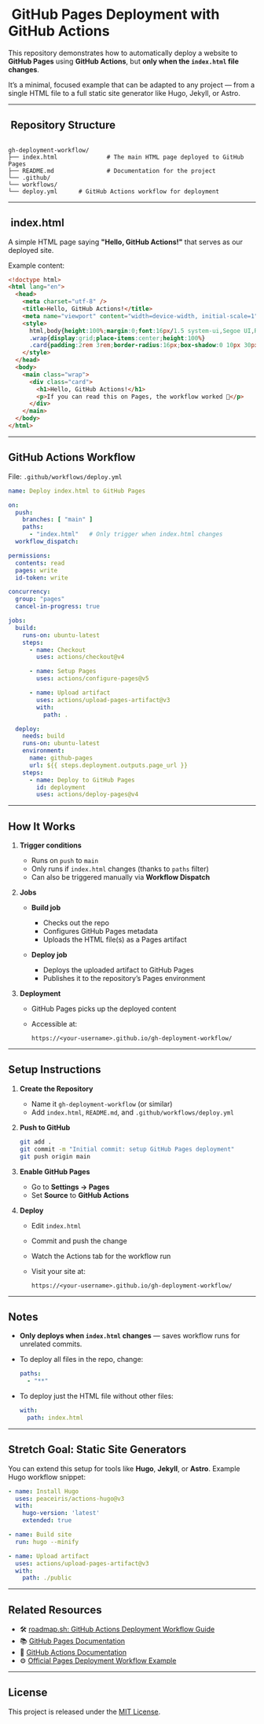 # ​ GitHub Pages Deployment with GitHub Actions

This repository demonstrates how to automatically deploy a website to **GitHub Pages** using **GitHub Actions**, but **only when the `index.html` file changes**.

It’s a minimal, focused example that can be adapted to any project — from a single HTML file to a full static site generator like Hugo, Jekyll, or Astro.

---

## ​ Repository Structure

```

gh-deployment-workflow/
├── index.html              # The main HTML page deployed to GitHub Pages
├── README.md               # Documentation for the project
└── .github/
└── workflows/
└── deploy.yml      # GitHub Actions workflow for deployment

````

---

## ​​ index.html

A simple HTML page saying **"Hello, GitHub Actions!"** that serves as our deployed site.

Example content:

```html
<!doctype html>
<html lang="en">
  <head>
    <meta charset="utf-8" />
    <title>Hello, GitHub Actions!</title>
    <meta name="viewport" content="width=device-width, initial-scale=1" />
    <style>
      html,body{height:100%;margin:0;font:16px/1.5 system-ui,Segoe UI,Roboto,Helvetica,Arial}
      .wrap{display:grid;place-items:center;height:100%}
      .card{padding:2rem 3rem;border-radius:16px;box-shadow:0 10px 30px rgba(0,0,0,.08)}
    </style>
  </head>
  <body>
    <main class="wrap">
      <div class="card">
        <h1>Hello, GitHub Actions!</h1>
        <p>If you can read this on Pages, the workflow worked 🎉</p>
      </div>
    </main>
  </body>
</html>
````

---

## &#x20;GitHub Actions Workflow

File: `.github/workflows/deploy.yml`

```yaml
name: Deploy index.html to GitHub Pages

on:
  push:
    branches: [ "main" ]
    paths:
      - "index.html"   # Only trigger when index.html changes
  workflow_dispatch:

permissions:
  contents: read
  pages: write
  id-token: write

concurrency:
  group: "pages"
  cancel-in-progress: true

jobs:
  build:
    runs-on: ubuntu-latest
    steps:
      - name: Checkout
        uses: actions/checkout@v4

      - name: Setup Pages
        uses: actions/configure-pages@v5

      - name: Upload artifact
        uses: actions/upload-pages-artifact@v3
        with:
          path: .

  deploy:
    needs: build
    runs-on: ubuntu-latest
    environment:
      name: github-pages
      url: ${{ steps.deployment.outputs.page_url }}
    steps:
      - name: Deploy to GitHub Pages
        id: deployment
        uses: actions/deploy-pages@v4
```

---

## &#x20;How It Works

1. **Trigger conditions**

   * Runs on `push` to `main`
   * Only runs if `index.html` changes (thanks to `paths` filter)
   * Can also be triggered manually via **Workflow Dispatch**

2. **Jobs**

   * **Build job**

     * Checks out the repo
     * Configures GitHub Pages metadata
     * Uploads the HTML file(s) as a Pages artifact
   * **Deploy job**

     * Deploys the uploaded artifact to GitHub Pages
     * Publishes it to the repository’s Pages environment

3. **Deployment**

   * GitHub Pages picks up the deployed content
   * Accessible at:

     ```
     https://<your-username>.github.io/gh-deployment-workflow/
     ```

---

## &#x20;Setup Instructions

1. **Create the Repository**

   * Name it `gh-deployment-workflow` (or similar)
   * Add `index.html`, `README.md`, and `.github/workflows/deploy.yml`

2. **Push to GitHub**

   ```bash
   git add .
   git commit -m "Initial commit: setup GitHub Pages deployment"
   git push origin main
   ```

3. **Enable GitHub Pages**

   * Go to **Settings → Pages**
   * Set **Source** to **GitHub Actions**

4. **Deploy**

   * Edit `index.html`
   * Commit and push the change
   * Watch the Actions tab for the workflow run
   * Visit your site at:

     ```
     https://<your-username>.github.io/gh-deployment-workflow/
     ```

---

## &#x20;Notes

* **Only deploys when `index.html` changes** — saves workflow runs for unrelated commits.
* To deploy all files in the repo, change:

  ```yaml
  paths:
    - "**"
  ```
* To deploy just the HTML file without other files:

  ```yaml
  with:
    path: index.html
  ```

---

## &#x20;Stretch Goal: Static Site Generators

You can extend this setup for tools like **Hugo**, **Jekyll**, or **Astro**.
Example Hugo workflow snippet:

```yaml
- name: Install Hugo
  uses: peaceiris/actions-hugo@v3
  with:
    hugo-version: 'latest'
    extended: true

- name: Build site
  run: hugo --minify

- name: Upload artifact
  uses: actions/upload-pages-artifact@v3
  with:
    path: ./public
```

---

## &#x20;Related Resources

* 🛠 [roadmap.sh: GitHub Actions Deployment Workflow Guide](https://roadmap.sh/projects/github-actions-deployment-workflow)
* 📚 [GitHub Pages Documentation](https://docs.github.com/pages)
* 📘 [GitHub Actions Documentation](https://docs.github.com/actions)
* ⚙️ [Official Pages Deployment Workflow Example](https://github.com/actions/deploy-pages)

---

## &#x20;License

This project is released under the [MIT License](LICENSE).

